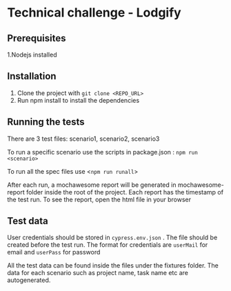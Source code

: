 # Technical challenge - Lodgify

## Prerequisites

1.Nodejs installed

## Installation

1. Clone the project with `git clone <REPO_URL>`
2. Run npm install to install the dependencies

## Running the tests

There are 3 test files: scenario1, scenario2, scenario3

To run a specific scenario use the scripts in package.json : `npm run <scenario>`

To run all the spec files use <`npm run runall`>


After each run, a mochawesome report will be generated in mochawesome-report folder inside the root of the project. Each report has the timestamp of the test run. To see the report, open the html file in your browser

## Test data

User credentials should be stored in `cypress.env.json` . The file should be created before the test run. The format for credentials are `userMail` for email and `userPass` for password

All the test data can be found inside the files under the fixtures folder.
The data for each scenario such as project name, task name etc are autogenerated.

